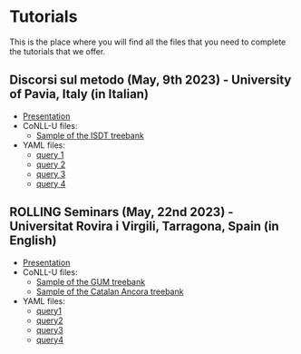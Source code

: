 # Tutorials

This is the place where you will find all the files that you need to complete the tutorials that we offer.

## Discorsi sul metodo (May, 9th 2023) - University of Pavia, Italy (in Italian)

- [Presentation](tutorials/discorsi_sul_metodo/presentation.pdf)
- CoNLL-U files:
	- [Sample of the ISDT treebank](tutorials/discorsi_sul_metodo/files/isdt_sample.conllu)
- YAML files:
	- [query 1](tutorials/discorsi_sul_metodo/files/query1.yaml)
	- [query 2](tutorials/discorsi_sul_metodo/files/query2.yaml)
	- [query 3](tutorials/discorsi_sul_metodo/files/query3.yaml)
	- [query 4](tutorials/discorsi_sul_metodo/files/query4.yaml)

## ROLLING Seminars (May, 22nd 2023) - Universitat Rovira i Virgili, Tarragona, Spain (in English)

- [Presentation](tutorials/rolling_seminars/presentation.pdf)
- CoNLL-U files:
	- [Sample of the GUM treebank](tutorials/rolling_seminars/files/gum.conllu)
	- [Sample of the Catalan Ancora treebank](tutorials/rolling_seminars/files/ancora.conllu)
- YAML files:
	- [query1](tutorials/rolling_seminars/files/query1.yaml)
	- [query2](tutorials/rolling_seminars/files/query2.yaml)
	- [query3](tutorials/rolling_seminars/files/query3.yaml)
	- [query4](tutorials/rolling_seminars/files/query4.yaml)
